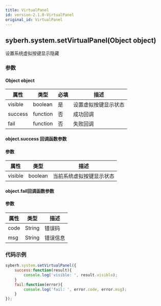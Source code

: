 ```yaml
---
title: VirtualPanel
id: version-2.1.0-VirtualPanel
original_id: VirtualPanel
---
```


## syberh.system.setVirtualPanel(Object object)

设置系统虚拟按键显示隐藏

<!-- 支持`Promise` 使用。 -->

### 参数


#### Object object

| 属性    | 类型     | 必填 | 描述                                                         |
| ------- | -------- | -------- | ------------------------------------------------------------ |
| visible | boolean  | 是      | 设置虚拟按键显示状态      |
| success | function | 否       | 成功回调                                       |
| fail    | function | 否       | 失败回调                                       |

#### object.success 回调函数参数
#### 参数
| 属性           | 类型    | 描述                                 |
| -------------- | ------  | ------------------------------------ |
| visible       | boolean  | 当前系统虚拟按键显示状态     |

#### object.fail回调函数参数
#### 参数
| 属性 | 类型   | 描述     |
| ---- | ------ | -------- |
| code | String | 错误码   |
| msg  | String | 错误信息 |


### 代码示例
```js
syberh.system.setVirtualPanel({
	success:function(result){
        console.log('visible: ', result.visible);
    }
    fail:function(error){
        console.log('fail: ', error.code, error.msg);
    }
});
```
